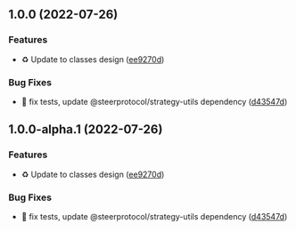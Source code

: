 ## 1.0.0 (2022-07-26)


### Features

* :recycle: Update to classes design ([ee9270d](https://github.com/SteerProtocol/strategy-template-assemblyscript/commit/ee9270dda18e4ac57a98c2a0c7fbed442cb229d7))


### Bug Fixes

* :bug: fix tests, update @steerprotocol/strategy-utils dependency ([d43547d](https://github.com/SteerProtocol/strategy-template-assemblyscript/commit/d43547d05c4a96bf3663c24a36bb1f99b08d1fd8))

## 1.0.0-alpha.1 (2022-07-26)


### Features

* :recycle: Update to classes design ([ee9270d](https://github.com/SteerProtocol/strategy-template-assemblyscript/commit/ee9270dda18e4ac57a98c2a0c7fbed442cb229d7))


### Bug Fixes

* :bug: fix tests, update @steerprotocol/strategy-utils dependency ([d43547d](https://github.com/SteerProtocol/strategy-template-assemblyscript/commit/d43547d05c4a96bf3663c24a36bb1f99b08d1fd8))
